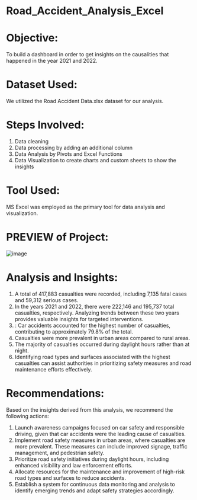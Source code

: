 # Road_Accident_Analysis_Excel
# Objective:
To build a dashboard in order to get insights on the causalities that happened in the year 2021 and 2022.
# Dataset Used:
We utilized the Road Accident Data.xlsx dataset for our analysis.
# Steps Involved:
1)	Data cleaning
2)	Data processing by adding an additional column
3)	Data Analysis by Pivots and Excel Functions
4)	Data Visualization to create charts and custom sheets to show the insights
# Tool Used:
MS Excel was employed as the primary tool for data analysis and visualization.
# PREVIEW of Project:
![image](https://github.com/Sahoo-Priyanka/Road_Accident_Analysis_Excel/assets/146854318/d7187159-a260-4feb-bdbb-38c0e10c01c4)

# Analysis and Insights:
1.	A total of 417,883 casualties were recorded, including 7,135 fatal cases and 59,312 serious cases.
2.	In the years 2021 and 2022, there were 222,146 and 195,737 total casualties, respectively. Analyzing trends between these two years provides valuable insights for targeted interventions.
3.	: Car accidents accounted for the highest number of casualties, contributing to approximately 79.8% of the total.
4.	Casualties were more prevalent in urban areas compared to rural areas.
5.	The majority of casualties occurred during daylight hours rather than at night.
6.	Identifying road types and surfaces associated with the highest casualties can assist authorities in prioritizing safety measures and road maintenance efforts effectively.

# Recommendations:
Based on the insights derived from this analysis, we recommend the following actions:
1.	Launch awareness campaigns focused on car safety and responsible driving, given that car accidents were the leading cause of casualties.
2.	Implement road safety measures in urban areas, where casualties are more prevalent. These measures can include improved signage, traffic management, and pedestrian safety.
3.	Prioritize road safety initiatives during daylight hours, including enhanced visibility and law enforcement efforts.
4.	Allocate resources for the maintenance and improvement of high-risk road types and surfaces to reduce accidents.
5.	Establish a system for continuous data monitoring and analysis to identify emerging trends and adapt safety strategies accordingly.







 
